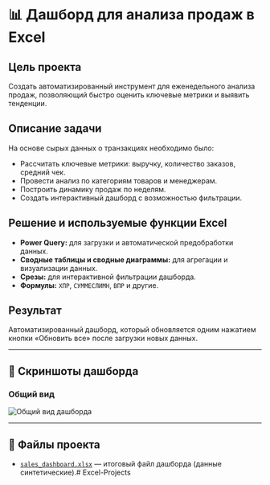 # 📊 Дашборд для анализа продаж в Excel

## Цель проекта
Создать автоматизированный инструмент для еженедельного анализа продаж, позволяющий быстро оценить ключевые метрики и выявить тенденции.

## Описание задачи
На основе сырых данных о транзакциях необходимо было:
*   Рассчитать ключевые метрики: выручку, количество заказов, средний чек.
*   Провести анализ по категориям товаров и менеджерам.
*   Построить динамику продаж по неделям.
*   Создать интерактивный дашборд с возможностью фильтрации.

## Решение и используемые функции Excel
*   **Power Query:** для загрузки и автоматической предобработки данных.
*   **Сводные таблицы и сводные диаграммы:** для агрегации и визуализации данных.
*   **Срезы:** для интерактивной фильтрации дашборда.
*   **Формулы:** `XПР`, `СУММЕСЛИМН`, `ВПР` и другие.

## Результат
Автоматизированный дашборд, который обновляется одним нажатием кнопки «Обновить все» после загрузки новых данных.

---

## 📸 Скриншоты дашборда

### Общий вид
![Общий вид дашборда](screenshots/dashboard_overview.png)

---

## 📁 Файлы проекта

*   [`sales_dashboard.xlsx`](dashboard.xlsx) — итоговый файл дашборда (данные синтетические).# Excel-Projects
